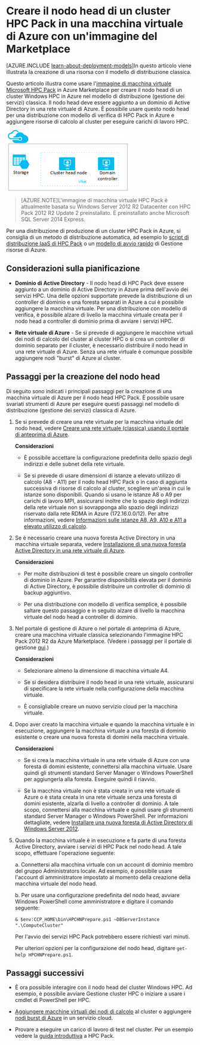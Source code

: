 <properties
 pageTitle="Creare un nodo head HPC Pack in una macchina virtuale di Azure | Microsoft Azure"
 description="Informazioni su come usare il portale di Azure e il modello di distribuzione classica per creare un nodo head Microsoft HPC Pack in una macchina virtuale di Azure."
 services="virtual-machines"
 documentationCenter=""
 authors="dlepow"
 manager="timlt"
 editor=""
 tags="azure-service-management"/>
<tags
ms.service="virtual-machines"
 ms.devlang="na"
 ms.topic="article"
 ms.tgt_pltfrm="vm-multiple"
 ms.workload="big-compute"
 ms.date="09/28/2015"
 ms.author="danlep"/>

# Creare il nodo head di un cluster HPC Pack in una macchina virtuale di Azure con un'immagine del Marketplace

[AZURE.INCLUDE [learn-about-deployment-models](../../includes/learn-about-deployment-models-include.md)]In questo articolo viene illustrata la creazione di una risorsa con il modello di distribuzione classica.

Questo articolo illustra come usare l'[immagine di macchina virtuale Microsoft HPC Pack](https://azure.microsoft.com/marketplace/partners/microsoft/hpcpack2012r2onwindowsserver2012r2/) in Azure Marketplace per creare il nodo head di un cluster Windows HPC in Azure nel modello di distribuzione (gestione dei servizi) classica. Il nodo head deve essere aggiunto a un dominio di Active Directory in una rete virtuale di Azure. È possibile usare questo nodo head per una distribuzione con modello di verifica di HPC Pack in Azure e aggiungere risorse di calcolo al cluster per eseguire carichi di lavoro HPC.


![Nodo head HPC Pack][headnode]

>[AZURE.NOTE]L'immagine di macchina virtuale HPC Pack è attualmente basata su Windows Server 2012 R2 Datacenter con HPC Pack 2012 R2 Update 2 preinstallato. È preinstallato anche Microsoft SQL Server 2014 Express.


Per una distribuzione di produzione di un cluster HPC Pack in Azure, si consiglia di un metodo di distribuzione automatica, ad esempio lo [script di distribuzione IaaS di HPC Pack](virtual-machines-hpcpack-cluster-powershell-script.md) o un [modello di avvio rapido](https://azure.microsoft.com/documentation/templates/) di Gestione risorse di Azure.

## Considerazioni sulla pianificazione

* **Dominio di Active Directory** - Il nodo head di HPC Pack deve essere aggiunto a un dominio di Active Directory in Azure prima dell'avvio dei servizi HPC. Una delle opzioni supportate prevede la distribuzione di un controller di dominio e una foresta separati in Azure a cui è possibile aggiungere la macchina virtuale. Per una distribuzione con modello di verifica, è possibile alzare di livello la macchina virtuale creata per il nodo head a controller di dominio prima di avviare i servizi HPC.

* **Rete virtuale di Azure** - Se si prevede di aggiungere le macchine virtuali dei nodi di calcolo del cluster al cluster HPC o si crea un controller di dominio separato per il cluster, è necessario distribuire il nodo head in una rete virtuale di Azure. Senza una rete virtuale è comunque possibile aggiungere nodi "burst" di Azure al cluster.

## Passaggi per la creazione del nodo head

Di seguito sono indicati i principali passaggi per la creazione di una macchina virtuale di Azure per il nodo head HPC Pack. È possibile usare svariati strumenti di Azure per eseguire questi passaggi nel modello di distribuzione (gestione dei servizi) classica di Azure.


1. Se si prevede di creare una rete virtuale per la macchina virtuale del nodo head, vedere [Creare una rete virtuale (classica) usando il portale di anteprima di Azure](../virtual-networks/virtual-networks-create-vnet-classic-pportal.md).

    **Considerazioni**

    * È possibile accettare la configurazione predefinita dello spazio degli indirizzi e delle subnet della rete virtuale.

    * Se si prevede di usare dimensioni di istanze a elevato utilizzo di calcolo (A8 - A11) per il nodo head HPC Pack o in caso di aggiunta successiva di risorse di calcolo al cluster, scegliere un'area in cui le istanze sono disponibili. Quando si usano le istanze A8 o A9 per carichi di lavoro MPI, assicurarsi inoltre che lo spazio degli indirizzi della rete virtuale non si sovrapponga allo spazio degli indirizzi riservato dalla rete RDMA in Azure (172.16.0.0/12). Per altre informazioni, vedere [Informazioni sulle istanze A8, A9, A10 e A11 a elevato utilizzo di calcolo](virtual-machines-a8-a9-a10-a11-specs.md).

2. Se è necessario creare una nuova foresta Active Directory in una macchina virtuale separata, vedere [Installazione di una nuova foresta Active Directory in una rete virtuale di Azure](../active-directory/active-directory-new-forest-virtual-machine.md).

    **Considerazioni**

    * Per molte distribuzioni di test è possibile creare un singolo controller di dominio in Azure. Per garantire disponibilità elevata per il dominio di Active Directory, è possibile distribuire un controller di dominio di backup aggiuntivo.

    * Per una distribuzione con modello di verifica semplice, è possibile saltare questo passaggio e in seguito alzare di livello la macchina virtuale del nodo head a controller di dominio.

3. Nel portale di gestione di Azure o nel portale di anteprima di Azure, creare una macchina virtuale classica selezionando l'immagine HPC Pack 2012 R2 da Azure Marketplace. (Vedere i passaggi per il portale di gestione [qui](virtual-machines-windows-tutorial-classic-portal.md).)

    **Considerazioni**

    * Selezionare almeno la dimensione di macchina virtuale A4.

    * Se si desidera distribuire il nodo head in una rete virtuale, assicurarsi di specificare la rete virtuale nella configurazione della macchina virtuale.

    * È consigliabile creare un nuovo servizio cloud per la macchina virtuale.

4. Dopo aver creato la macchina virtuale e quando la macchina virtuale è in esecuzione, aggiungere la macchina virtuale a una foresta di dominio esistente o creare una nuova foresta di domini nella macchina virtuale.

    **Considerazioni**

    * Se si crea la macchina virtuale in una rete virtuale di Azure con una foresta di domini esistente, connettersi alla macchina virtuale. Usare quindi gli strumenti standard Server Manager o Windows PowerShell per aggiungerla alla foresta. Eseguire quindi il riavvio.

    * Se la macchina virtuale non è stata creata in una rete virtuale di Azure o è stata creata in una rete virtuale senza una foresta di domini esistente, alzarla di livello a controller di dominio. A tale scopo, connettersi alla macchina virtuale e quindi usare gli strumenti standard Server Manager o Windows PowerShell. Per informazioni dettagliate, vedere [Installare una nuova foresta di Active Directory di Windows Server 2012](https://technet.microsoft.com/library/jj574166.aspx).

5. Quando la macchina virtuale è in esecuzione e fa parte di una foresta Active Directory, avviare i servizi di HPC Pack nel nodo head. A tale scopo, effettuare l'operazione seguente:

    a. Connettersi alla macchina virtuale con un account di dominio membro del gruppo Administrators locale. Ad esempio, è possibile usare l'account di amministratore impostato al momento della creazione della macchina virtuale del nodo head.

    b. Per usare una configurazione predefinita del nodo head, avviare Windows PowerShell come amministratore e digitare il comando seguente:

    ```
    & $env:CCP_HOME\bin\HPCHNPrepare.ps1 –DBServerInstance ".\ComputeCluster"
    ```

    Per l'avvio dei servizi HPC Pack potrebbero essere richiesti vari minuti.

    Per ulteriori opzioni per la configurazione del nodo head, digitare `get-help HPCHNPrepare.ps1`.


## Passaggi successivi

* È ora possibile interagire con il nodo head del cluster Windows HPC. Ad esempio, è possibile avviare Gestione cluster HPC o iniziare a usare i cmdlet di PowerShell per HPC.

* [Aggiungere macchine virtuali dei nodi di calcolo](virtual-machines-hpcpack-cluster-node-manage.md) al cluster o aggiungere [nodi burst di Azure](virtual-machines-hpcpack-cluster-node-burst.md) in un servizio cloud.

* Provare a eseguire un carico di lavoro di test nel cluster. Per un esempio vedere la [guida introduttiva](https://technet.microsoft.com/library/jj884144) a HPC Pack.

<!--Image references-->
[headnode]: ./media/virtual-machines-hpcpack-cluster-headnode/headnode.png

<!---HONumber=Oct15_HO1-->